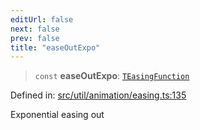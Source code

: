 ```yaml
---
editUrl: false
next: false
prev: false
title: "easeOutExpo"
---
```


> `const` **easeOutExpo**: [`TEasingFunction`](/api/fabric/namespaces/util/type-aliases/teasingfunction/)

Defined in: [src/util/animation/easing.ts:135](https://github.com/fabricjs/fabric.js/blob/977f797255d8c56b5b68360b0d45bed33697d2e8/src/util/animation/easing.ts#L135)

Exponential easing out
